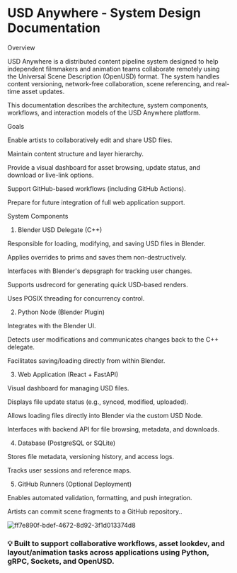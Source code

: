 # USD Anywhere - System Design Documentation

Overview

USD Anywhere is a distributed content pipeline system designed to help independent filmmakers and animation teams collaborate remotely using the Universal Scene Description (OpenUSD) format. The system handles content versioning, network-free collaboration, scene referencing, and real-time asset updates.

This documentation describes the architecture, system components, workflows, and interaction models of the USD Anywhere platform.

Goals

Enable artists to collaboratively edit and share USD files.

Maintain content structure and layer hierarchy.

Provide a visual dashboard for asset browsing, update status, and download or live-link options.

Support GitHub-based workflows (including GitHub Actions).

Prepare for future integration of full web application support.

System Components

1. Blender USD Delegate (C++)

Responsible for loading, modifying, and saving USD files in Blender.

Applies overrides to prims and saves them non-destructively.

Interfaces with Blender's depsgraph for tracking user changes.

Supports usdrecord for generating quick USD-based renders.

Uses POSIX threading for concurrency control.

2. Python Node (Blender Plugin)

Integrates with the Blender UI.

Detects user modifications and communicates changes back to the C++ delegate.

Facilitates saving/loading directly from within Blender.

3. Web Application (React + FastAPI)

Visual dashboard for managing USD files.

Displays file update status (e.g., synced, modified, uploaded).

Allows loading files directly into Blender via the custom USD Node.

Interfaces with backend API for file browsing, metadata, and downloads.

4. Database (PostgreSQL or SQLite)

Stores file metadata, versioning history, and access logs.

Tracks user sessions and reference maps.

5. GitHub Runners (Optional Deployment)

Enables automated validation, formatting, and push integration.

Artists can commit scene fragments to a GitHub repository..

![ff7e890f-bdef-4672-8d92-3f1d013374d8](https://github.com/user-attachments/assets/036317d3-7309-4bc9-b225-19ba4a857520)

  
### 💡 Built to support collaborative workflows, asset lookdev, and layout/animation tasks across applications using Python, gRPC, Sockets, and OpenUSD.
